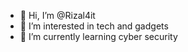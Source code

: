 - 👋 Hi, I’m @Rizal4it
- 👀 I’m interested in tech and gadgets
- 🌱 I’m currently learning cyber security

<!---
Rizal4it/Rizal4it is a ✨ special ✨ repository because its `README.md` (this file) appears on your GitHub profile.
You can click the Preview link to take a look at your changes.
--->

